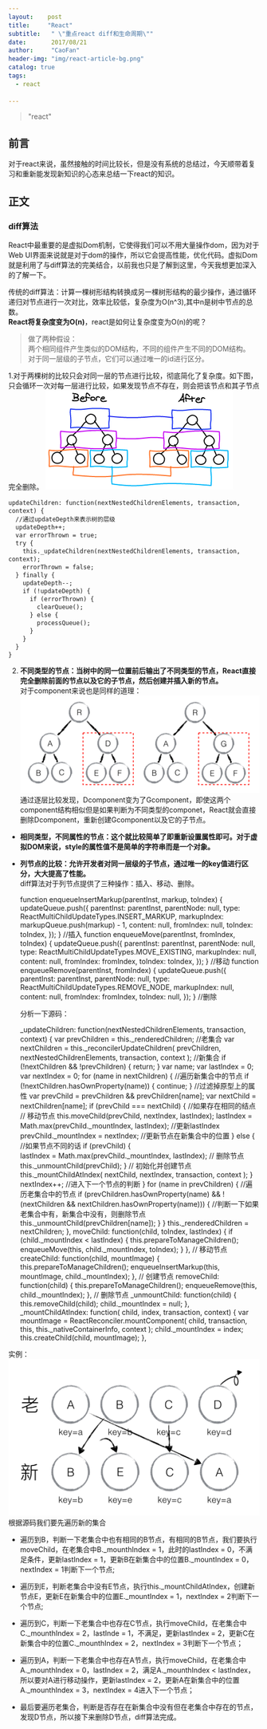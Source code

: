 ```yaml
---
layout:    post
title:     "React"
subtitle:   " \"重点react diff和生命周期\""
date:       2017/08/21
author:     "CaoFan"
header-img: "img/react-article-bg.png"
catalog: true
tags:
  - react

---
```

>"react"


## 前言
对于react来说，虽然接触的时间比较长，但是没有系统的总结过，今天顺带着复习和重新能发现新知识的心态来总结一下react的知识。

## 正文

### diff算法     
React中最重要的是虚拟Dom机制，它使得我们可以不用大量操作dom，因为对于Web UI界面来说就是对于dom的操作，所以它会提高性能，优化代码。虚拟Dom就是利用了与diff算法的完美结合，以前我也只是了解到这里，今天我想更加深入的了解一下。       

传统的diff算法：计算一棵树形结构转换成另一棵树形结构的最少操作，通过循环递归对节点进行一次对比，效率比较低，复杂度为O(n^3),其中n是树中节点的总数。       
**React将复杂度变为O(n)**，react是如何让复杂度变为O(n)的呢？      
> 做了两种假设：   
  两个相同组件产生类似的DOM结构，不同的组件产生不同的DOM结构。        
  对于同一层级的子节点，它们可以通过唯一的id进行区分。      

1.对于两棵树的比较只会对同一层的节点进行比较，彻底简化了复杂度。如下图，只会循环一次对每一层进行比较，如果发现节点不存在，则会把该节点和其子节点完全删除。 
![img](/img/in-post/react-base-article/diff-first.png)    

    updateChildren: function(nextNestedChildrenElements, transaction, context) {
      //通过updateDepth来表示树的层级
      updateDepth++;
      var errorThrown = true;
      try {
        this._updateChildren(nextNestedChildrenElements, transaction, context);
        errorThrown = false;
      } finally {
        updateDepth--;
        if (!updateDepth) {
          if (errorThrown) {
            clearQueue();
          } else {
            processQueue();
          }
        }
      }
    }

 
2. **不同类型的节点：当树中的同一位置前后输出了不同类型的节点，React直接完全删除前面的节点以及它的子节点，然后创建并插入新的节点。**     
对于component来说也是同样的道理：
![img](/img/in-post/react-base-article/diff-second.png)   
通过逐层比较发现，Dcomponent变为了Gcomponent，即使这两个component结构相似但是如果判断为不同类型的componet，React就会直接删除Dcomponent，重新创建Gcomponent以及它的子节点。   

* **相同类型，不同属性的节点：这个就比较简单了即重新设置属性即可。对于虚拟DOM来说，style的属性值不是简单的字符串而是一个对象。**         

* **列节点的比较：允许开发者对同一层级的子节点，通过唯一的key值进行区分，大大提高了性能。**       
diff算法对于列节点提供了三种操作：插入、移动、删除。     

    
    function enqueueInsertMarkup(parentInst, markup, toIndex) {
      updateQueue.push({
        parentInst: parentInst,
        parentNode: null,
        type: ReactMultiChildUpdateTypes.INSERT_MARKUP,
        markupIndex: markupQueue.push(markup) - 1,
        content: null,
        fromIndex: null,
        toIndex: toIndex,
      });
    }          //插入
    function enqueueMove(parentInst, fromIndex, toIndex) {
      updateQueue.push({
        parentInst: parentInst,
        parentNode: null,
        type: ReactMultiChildUpdateTypes.MOVE_EXISTING,
        markupIndex: null,
        content: null,
        fromIndex: fromIndex,
        toIndex: toIndex,
      });
    }         //移动
    function enqueueRemove(parentInst, fromIndex) {
      updateQueue.push({
        parentInst: parentInst,
        parentNode: null,
        type: ReactMultiChildUpdateTypes.REMOVE_NODE,
        markupIndex: null,
        content: null,
        fromIndex: fromIndex,
        toIndex: null,
      });
    }         //删除


    分析一下源码：


    _updateChildren: function(nextNestedChildrenElements, transaction, context) {
      var prevChildren = this._renderedChildren;  //老集合
      var nextChildren = this._reconcilerUpdateChildren(
        prevChildren, nextNestedChildrenElements, transaction, context
      );     //新集合
      if (!nextChildren && !prevChildren) {
        return;
      }
      var name;
      var lastIndex = 0;
      var nextIndex = 0;
      for (name in nextChildren) {              //遍历新集合中的节点
        if (!nextChildren.hasOwnProperty(name)) {
          continue;
        }     //过滤掉原型上的属性
        var prevChild = prevChildren && prevChildren[name];
        var nextChild = nextChildren[name];
        if (prevChild === nextChild) {            //如果存在相同的结点
          // 移动节点
          this.moveChild(prevChild, nextIndex, lastIndex);
          lastIndex = Math.max(prevChild._mountIndex, lastIndex);    //更新lastIndex
          prevChild._mountIndex = nextIndex;                        //更新节点在新集合中的位置
        } else {                            //如果节点不同的话
          if (prevChild) {                  
            lastIndex = Math.max(prevChild._mountIndex, lastIndex);
            // 删除节点
            this._unmountChild(prevChild);
          }
          // 初始化并创建节点
          this._mountChildAtIndex(
            nextChild, nextIndex, transaction, context
          );
        }
        nextIndex++;                       //进入下一个节点的判断
      }
      for (name in prevChildren) {        //遍历老集合中的节点
        if (prevChildren.hasOwnProperty(name) &&
            !(nextChildren && nextChildren.hasOwnProperty(name))) {      //判断一下如果老集合中有，新集合中没有，则删除节点
          this._unmountChild(prevChildren[name]);
        }
      }
      this._renderedChildren = nextChildren;
    },
    moveChild: function(child, toIndex, lastIndex) {
      if (child._mountIndex < lastIndex) {
        this.prepareToManageChildren();
        enqueueMove(this, child._mountIndex, toIndex);
      }
    },          // 移动节点
    createChild: function(child, mountImage) {
      this.prepareToManageChildren();
      enqueueInsertMarkup(this, mountImage, child._mountIndex);
    },          // 创建节点
    removeChild: function(child) {
      this.prepareToManageChildren();
      enqueueRemove(this, child._mountIndex);
    },          // 删除节点
    _unmountChild: function(child) {
      this.removeChild(child);
      child._mountIndex = null;
    },
    _mountChildAtIndex: function(
      child,
      index,
      transaction,
      context) {
      var mountImage = ReactReconciler.mountComponent(
        child,
        transaction,
        this,
        this._nativeContainerInfo,
        context
      );
      child._mountIndex = index;
      this.createChild(child, mountImage);
    },         

实例：       
![img](/img/in-post/react-base-article/diff-third.png)   
根据源码我们要先遍历新的集合       
+ 遍历到B，判断一下老集合中也有相同的B节点，有相同的B节点，我们要执行moveChild，在老集合中B.\_mounthIndex = 1，此时的lastIndex = 0，不满足条件，更新lastIndex = 1，更新B在新集合中的位置B._mountIndex = 0，nextIndex = 1判断下一个节点; 

+ 遍历到E，判断老集合中没有E节点，执行this.\_mountChildAtIndex，创建新节点E，更新E在新集合中的位置E._mountIndex = 1，nextIndex = 2判断下一个节点;      

+ 遍历到C，判断一下老集合中也存在C节点，执行moveChild，在老集合中C.\_mounthIndex = 2，lastInde = 1，不满足，更新lastIndex = 2，更新C在新集合中的位置C.\_mounthIndex = 2，nextIndex = 3判断下一个节点；     

+ 遍历到A，判断一下老集合中也存在A节点，执行moveChild，在老集合中A.\_mounthIndex = 0，lastIndex = 2，满足A.\_mounthIndex < lastIndex，所以要对A进行移动操作，更新lastIndex = 2，更新A在新集合中的位置A.\_mounthIndex = 3，nextIndex = 4进入下一个节点；        

+ 最后要遍历老集合，判断是否存在在新集合中没有但在老集合中存在的节点，发现D节点，所以接下来删除D节点，diff算法完成。


